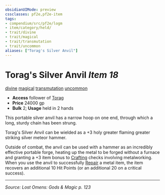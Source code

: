 ```yaml
---
obsidianUIMode: preview
cssclasses: pf2e,pf2e-item
tags:
- compendium/src/pf2e/logm
- item/category/held/
- trait/divine
- trait/magical
- trait/transmutation
- trait/uncommon
aliases: ["Torag's Silver Anvil"]
---
```

# Torag's Silver Anvil *Item 18*  
[divine](rules/traits/divine.md "Divine Tradition Trait")  [magical](rules/traits/magical.md "Magical Item Trait")  [transmutation](rules/traits/transmutation.md "Transmutation School Trait")  [uncommon](rules/traits/uncommon.md "Uncommon Rarity Trait")  

- **Access** follower of [Torag](compendium/setting/deities/torag.md)
- **Price** 24000 gp
- **Bulk** 2; **Usage** held in 2 hands

This portable silver anvil has a narrow hoop on one end, through which a long, sturdy chain has been strung.

Torag's Silver Anvil can be wielded as a +3 holy greater flaming greater striking silver meteor hammer.

Outside of combat, the anvil can be used with a hammer as an incredibly effective portable forge, heating up the metal to be forged without a furnace and granting a +3 item bonus to [Crafting](compendium/skills.md#Crafting) checks involving metalworking. When you use the anvil to successfully [Repair](rules/actions/repair.md) a metal item, the item recovers an additional 10 Hit Points (or an additional 20 on a critical success).


---
*Source: Lost Omens: Gods & Magic p. 123*